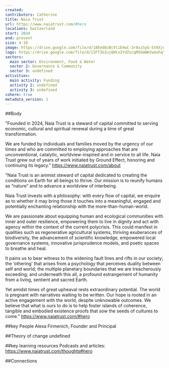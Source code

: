 ```yaml
---
created:
contributors: Catherine
title: Naia Trust
url: https://www.naiatrust.com/#hero
locations: Switzerland
start: 2024
end: present
size: 4-10
image: https://drive.google.com/file/d/18EedOcBcVliE4wC-3r8xzSyG-StKXjub/view?usp=drive_link
logo: https://drive.google.com/file/d/1IFT3GIujQHtv2YdZscqM5GmWHJwmxhqY/view?usp=drive_link
sectors:
  main sector: Environment, Food & Water
  sector 2: Governance & Community
  sector 3: undefined
activities: 
  main activity: Funding
  activity 2: undefined
  activity 3: undefined
cohere: true
metadata_version: 1
---
```



##Body

"Founded in 2024, Naia Trust is a steward of capital committed to serving economic, cultural and spiritual renewal during a time of great transformation.

We are funded by individuals and families moved by the urgency of our times and who are committed to employing approaches that are unconventional, catalytic, worldview-inspired and in service to all life. Naia Trust grew out of years of work initiated by Ground Effect, honoring and continuing its legacy."
https://www.naiatrust.com/about 

"Naia Trust is an animist steward of capital dedicated to creating the conditions on Earth for all beings to thrive. Our mission is to reunify humans as “nature” and to advance a worldview of interbeing.

Naia Trust invests with a philosophy: with every flow of capital, we enquire as to whether it may bring those it touches into a meaningful, engaged and potentially enchanting relationship with the more-than-human-world.

We are passionate about equipping human and ecological communities with inner and outer resilience, empowering them to live in dignity and act with agency within the context of the current polycrisis. This could manifest in qualities such as regenerative agricultural systems, thriving exuberances of biodiversity, the advancement of  scientific knowledge, empowered local governance systems, innovative jurisprudence models, and poetic spaces to breathe and heal.

It pains us to bear witness to the widening fault lines and rifts in our society; the ‘othering’ that arises from a psychology that perceives duality between self and world; the multiple planetary boundaries that we are treacherously exceeding; and underneath this all, a profound estrangement of humanity from a living, sentient and sacred Earth.

Yet amidst times of great upheaval rests extraordinary potential. The world is pregnant with narratives waiting to be written. Our hope is rooted in an active engagement with the world, despite unknowable outcomes. We believe that what is ours to do is to help foster islands of coherence, tangible and embodied existence proofs that sow the seeds of cultures to come."
https://www.naiatrust.com/#hero 


##key People
Alexa Firmenich, Founder and Principal

##Theory of change
undefined

##key learning resources
Podcasts and articles: https://www.naiatrust.com/thoughts#hero 

##Connections


